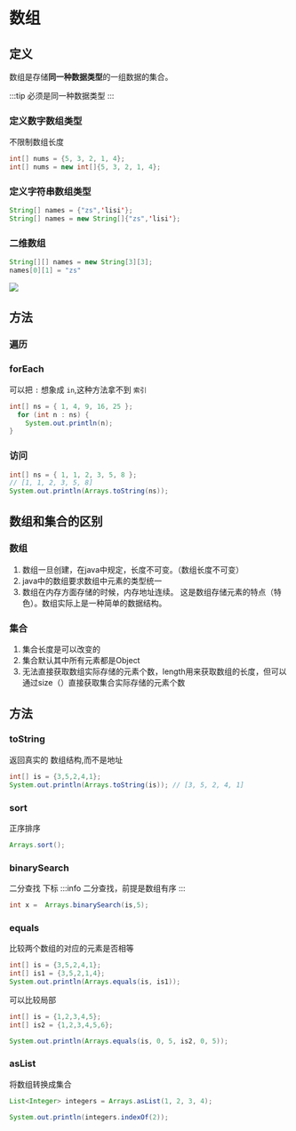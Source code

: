 # 数组

## 定义
数组是存储**同一种数据类型**的一组数据的集合。

:::tip
  必须是同一种数据类型
:::

### 定义数字数组类型
不限制数组长度
```java
int[] nums = {5, 3, 2, 1, 4};
int[] nums = new int[]{5, 3, 2, 1, 4};
```

### 定义字符串数组类型
```java
String[] names = {"zs",'lisi'};
String[] names = new String[]{"zs",'lisi'};
```

### 二维数组

```java
String[][] names = new String[3][3];
names[0][1] = "zs"
```

<img src="@backImg/java数组.png"/>

## 方法

### 遍历

### forEach

可以把 `:` 想象成 `in`,这种方法拿不到 `索引`
```java
int[] ns = { 1, 4, 9, 16, 25 };
  for (int n : ns) {
    System.out.println(n);
} 
```
### 访问

```java
int[] ns = { 1, 1, 2, 3, 5, 8 };
// [1, 1, 2, 3, 5, 8]
System.out.println(Arrays.toString(ns));
```

## 数组和集合的区别

### 数组
1. 数组一旦创建，在java中规定，长度不可变。（数组长度不可变） 
2. java中的数组要求数组中元素的类型统一
3. 数组在内存方面存储的时候，内存地址连续。 这是数组存储元素的特点（特色）。数组实际上是一种简单的数据结构。


### 集合
1. 集合长度是可以改变的
2. 集合默认其中所有元素都是Object
3. 无法直接获取数组实际存储的元素个数，length用来获取数组的长度，但可以通过size（）直接获取集合实际存储的元素个数



## 方法

### toString
返回真实的 数组结构,而不是地址
```java
int[] is = {3,5,2,4,1};
System.out.println(Arrays.toString(is)); // [3, 5, 2, 4, 1]
```
### sort
正序排序

```java
Arrays.sort();
```
### binarySearch
二分查找 下标
:::info
  二分查找，前提是数组有序
:::
```java
int x =  Arrays.binarySearch(is,5);
```
### equals

比较两个数组的对应的元素是否相等
```java
int[] is = {3,5,2,4,1};
int[] is1 = {3,5,2,1,4};
System.out.println(Arrays.equals(is, is1));
```
可以比较局部

```java
int[] is = {1,2,3,4,5};
int[] is2 = {1,2,3,4,5,6};

System.out.println(Arrays.equals(is, 0, 5, is2, 0, 5));  
```

### asList
将数组转换成集合
```java
List<Integer> integers = Arrays.asList(1, 2, 3, 4);

System.out.println(integers.indexOf(2));
```